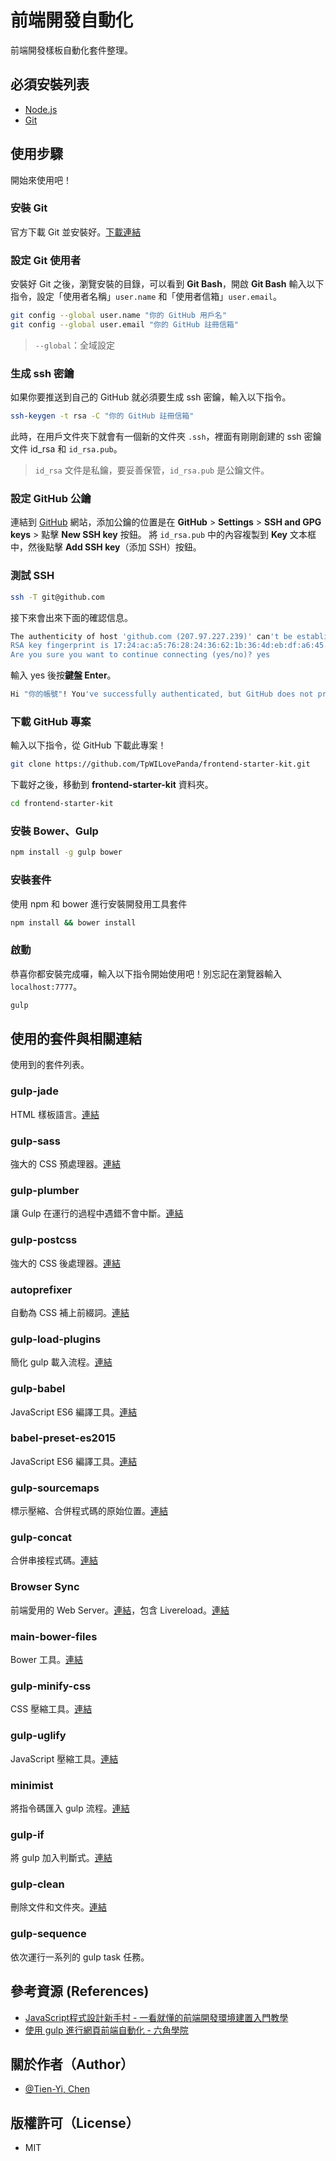 # 前端開發自動化

前端開發樣板自動化套件整理。

## 必須安裝列表

* [Node.js](https://nodejs.org/)
* [Git](https://git-scm.com/)

## 使用步驟

開始來使用吧！

### 安裝 Git

官方下載 Git 並安裝好。[下載連結](https://git-scm.com/)

### 設定 Git 使用者

安裝好 Git 之後，瀏覽安裝的目錄，可以看到 **Git Bash**，開啟 **Git Bash** 輸入以下指令，設定「使用者名稱」`user.name` 和「使用者信箱」`user.email`。

```bash
git config --global user.name "你的 GitHub 用戶名"
git config --global user.email "你的 GitHub 註冊信箱"
```

> `--global`：全域設定

### 生成 ssh 密鑰

如果你要推送到自己的 GitHub 就必須要生成 ssh 密鑰，輸入以下指令。

```bash
ssh-keygen -t rsa -C "你的 GitHub 註冊信箱"
```

此時，在用戶文件夾下就會有一個新的文件夾 `.ssh`，裡面有剛剛創建的 ssh 密鑰文件 id_rsa 和 `id_rsa.pub`。

> `id_rsa` 文件是私鑰，要妥善保管，`id_rsa.pub` 是公鑰文件。

### 設定 GitHub 公鑰

連結到 [GitHub](https://github.com) 網站，添加公鑰的位置是在 **GitHub** > **Settings** > **SSH and GPG keys** > 點擊 **New SSH key** 按鈕。
將 `id_rsa.pub` 中的內容複製到 **Key** 文本框中，然後點擊 **Add SSH key**（添加 SSH）按鈕。

### 測試 SSH

```bash
ssh -T git@github.com
```

接下來會出來下面的確認信息。

```bash
The authenticity of host 'github.com (207.97.227.239)' can't be established.
RSA key fingerprint is 17:24:ac:a5:76:28:24:36:62:1b:36:4d:eb:df:a6:45.
Are you sure you want to continue connecting (yes/no)? yes
```

輸入 yes 後按**鍵盤 Enter**。

```bash
Hi "你的帳號"! You've successfully authenticated, but GitHub does not provide shell access.
```

### 下載 GitHub 專案

輸入以下指令，從 GitHub 下載此專案！

```bash
git clone https://github.com/TpWILovePanda/frontend-starter-kit.git
```

下載好之後，移動到 **frontend-starter-kit** 資料夾。

```bash
cd frontend-starter-kit
```

### 安裝 Bower、Gulp

```bash
npm install -g gulp bower
```

### 安裝套件

使用 npm 和 bower 進行安裝開發用工具套件

```bash
npm install && bower install
```

### 啟動

恭喜你都安裝完成囉，輸入以下指令開始使用吧！別忘記在瀏覽器輸入 `localhost:7777`。

```bash
gulp
```

## 使用的套件與相關連結

使用到的套件列表。

### gulp-jade

HTML 樣板語言。[連結](https://www.npmjs.com/package/gulp-jade)

### gulp-sass

強大的 CSS 預處理器。[連結](https://www.npmjs.com/package/gulp-sass)

### gulp-plumber

讓 Gulp 在運行的過程中遇錯不會中斷。[連結](https://www.npmjs.com/package/gulp-plumber)

### gulp-postcss

強大的 CSS 後處理器。[連結](https://www.npmjs.com/package/gulp-postcss)

### autoprefixer

自動為 CSS 補上前綴詞。[連結](https://www.npmjs.com/package/autoprefixer)

### gulp-load-plugins

簡化 gulp 載入流程。[連結](https://www.npmjs.com/package/gulp-load-plugins)

### gulp-babel

JavaScript ES6 編譯工具。[連結](https://www.npmjs.com/package/gulp-babel)

### babel-preset-es2015

JavaScript ES6 編譯工具。[連結](https://www.npmjs.com/package/babel-preset-es2015)

### gulp-sourcemaps

標示壓縮、合併程式碼的原始位置。[連結](https://www.npmjs.com/package/gulp-sourcemaps)

### gulp-concat

合併串接程式碼。[連結](https://www.npmjs.com/package/gulp-concat)

### Browser Sync

前端愛用的 Web Server。[連結](https://www.npmjs.com/package/browser-sync)，包含 Livereload。[連結](https://browsersync.io/docs)

### main-bower-files

Bower 工具。[連結](https://www.npmjs.com/package/main-bower-files)

### gulp-minify-css

CSS 壓縮工具。[連結](https://www.npmjs.com/package/gulp-minify-css)

### gulp-uglify

JavaScript 壓縮工具。[連結](https://www.npmjs.com/package/gulp-uglify)

### minimist

將指令碼匯入 gulp 流程。[連結](https://www.npmjs.com/package/minimist)

### gulp-if

將 gulp 加入判斷式。[連結](https://www.npmjs.com/package/gulp-if)

### gulp-clean

刪除文件和文件夾。[連結](https://www.npmjs.com/package/gulp-clean)

### gulp-sequence

依次運行一系列的 gulp task 任務。

## 參考資源 (References)

* [JavaScript程式設計新手村 - 一看就懂的前端開發環境建置入門教學](http://blog.kdchang.cc/2016/11/05/how-to-establish-modern-front-end-development-environment-tutorial/)
* [使用 gulp 進行網頁前端自動化 - 六角學院](https://www.udemy.com/gulp-learning/learn/v4/overview)

## 關於作者（Author）

* [@Tien-Yi, Chen](https://tpwilovepanda.github.io/)

## 版權許可（License）

* MIT